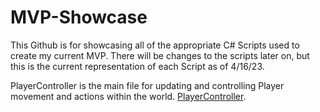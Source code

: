 # MVP-Showcase

This Github is for showcasing all of the appropriate C# Scripts used to create my current MVP. There will be changes to the scripts later on, but this is the current representation of each Script as of 4/16/23.

PlayerController is the main file for updating and controlling Player movement and actions within the world. [PlayerController](MVP-Showcase/PlayerController).

